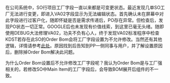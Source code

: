 
在公司系统中，SO行项目工厂字段一直以来都是可变更状态。最近发现几单SO工厂无法进行变更，即进入VA02字段显示为无法编辑状态。首先确认未在屏幕中对此字段进行过客户化，随即怀疑是否是需求传递后，PO存在异常。但检查后，发现PO状态一切正常。GOOGLE后也未发现有价值线索，到这里已毫无头绪。随即使用DEBUG大法修理VA02，功夫不负有心人，终于发现VA02标准程序中检查KDST若存在此SO的Order Bom会将工厂字段设置为不允许修改。当然还有其他逻辑，详情请参考[此处][r1]。原因找到后告知到PP一侧同事与用户，并了解设置原因后，删除掉Order Bom解决此问题。

为什么Order Bom设置后不允许修改工厂字段呢？我认为Order Bom是与工厂强相关的，若修改SO中Main Item的工厂字段后，会导致BOM展开后组件的不一致。

[r1]:http://scn.sap.com/community/erp/sd/sales/blog/2014/09/05/debugging-tips--plant-at-sales-bom-header

